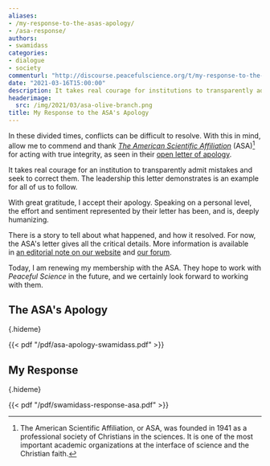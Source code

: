 ```yaml
---
aliases:
- /my-response-to-the-asas-apology/
- /asa-response/
authors:
- swamidass
categories:
- dialogue
- society
commenturl: "http://discourse.peacefulscience.org/t/my-response-to-the-asas-apology/13402"
date: "2021-03-16T15:00:00"
description: It takes real courage for institutions to transparently admit mistakes and to correct them. The ASA offers an olive branch. I accept.
headerimage:
  src: /img/2021/03/asa-olive-branch.png
title: My Response to the ASA's Apology
---
```


In these divided times, conflicts can be difficult to resolve. With this in mind, allow me to commend and thank *[The American Scientific Affiliation](https://network.asa3.org/)* (ASA)[^1] for acting with true integrity, as seen in their [open letter of apology](/pdf/asa-apology-swamidass.pdf).

It takes real courage for an institution to transparently admit mistakes and seek to correct them. The leadership this letter demonstrates is an example for all of us to follow.

With great gratitude, I accept their apology. Speaking on a personal level, the effort and sentiment represented by their letter has been, and is, deeply humanizing.  

There is a story to tell about what happened, and how it resolved. For now, the ASA's letter gives all the critical details. More information is available in [an editorial note on our website](/three-stories-on-adam/) and [our forum](https://discourse.peacefulscience.org/t/maybe-livestreaming-asa-workshop/849/9?u=swamidass). 

Today, I am renewing my membership with the ASA. They hope to work with *Peaceful Science* in the future, and we certainly look forward to working with them.

## The ASA's Apology
{.hideme}

{{< pdf "/pdf/asa-apology-swamidass.pdf" >}}


## My Response
{.hideme}

{{< pdf "/pdf/swamidass-response-asa.pdf" >}}


[^1]: The American Scientific Affiliation, or ASA, was founded in 1941 as a professional society of Christians in the sciences. It is one of the most important academic organizations at the interface of science and the Christian faith.
